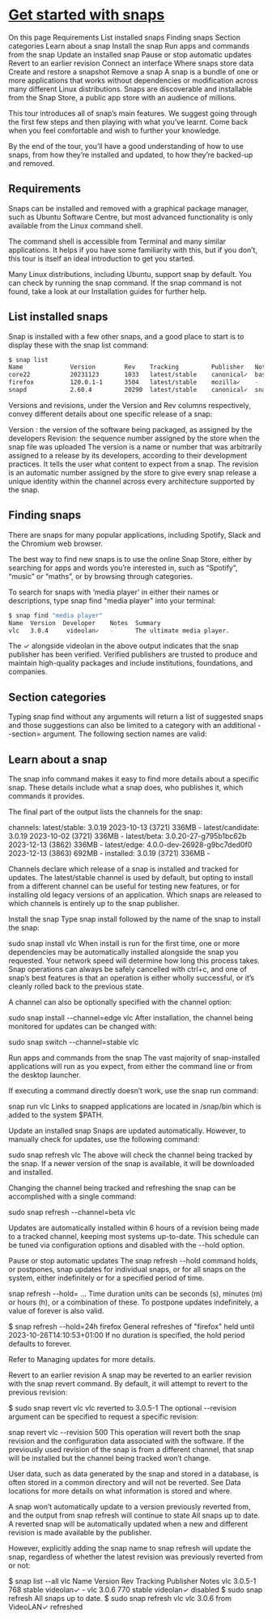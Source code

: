 # **[Get started with snaps](https://snapcraft.io/docs/get-started)**

On this page
Requirements
List installed snaps
Finding snaps
Section categories
Learn about a snap
Install the snap
Run apps and commands from the snap
Update an installed snap
Pause or stop automatic updates
Revert to an earlier revision
Connect an interface
Where snaps store data
Create and restore a snapshot
Remove a snap
A snap is a bundle of one or more applications that works without dependencies or modification across many different Linux distributions. Snaps are discoverable and installable from the Snap Store, a public app store with an audience of millions.

This tour introduces all of snap’s main features. We suggest going through the first few steps and then playing with what you’ve learnt. Come back when you feel comfortable and wish to further your knowledge.

By the end of the tour, you’ll have a good understanding of how to use snaps, from how they’re installed and updated, to how they’re backed-up and removed.

## Requirements

Snaps can be installed and removed with a graphical package manager, such as Ubuntu Software Centre, but most advanced functionality is only available from the Linux command shell.

The command shell is accessible from Terminal and many similar applications. It helps if you have some familiarity with this, but if you don’t, this tour is itself an ideal introduction to get you started.

Many Linux distributions, including Ubuntu, support snap by default. You can check by running the snap command. If the snap command is not found, take a look at our Installation guides for further help.

## List installed snaps

Snap is installed with a few other snaps, and a good place to start is to display these with the snap list command:

```bash
$ snap list
Name             Version        Rev    Tracking         Publisher   Notes
core22           20231123       1033   latest/stable    canonical✓  base
firefox          120.0.1-1      3504   latest/stable    mozilla✓    -
snapd            2.60.4         20290  latest/stable    canonical✓  snapd
```

Versions and revisions, under the Version and Rev columns respectively, convey different details about one specific release of a snap:

Version : the version of the software being packaged, as assigned by the developers
Revision: the sequence number assigned by the store when the snap file was uploaded
The version is a name or number that was arbitrarily assigned to a release by its developers, according to their development practices. It tells the user what content to expect from a snap. The revision is an automatic number assigned by the store to give every snap release a unique identity within the channel across every architecture supported by the snap.

## Finding snaps

There are snaps for many popular applications, including Spotify, Slack and the Chromium web browser.

The best way to find new snaps is to use the online Snap Store, either by searching for apps and words you’re interested in, such as “Spotify”, “music” or “maths”, or by browsing through categories.

To search for snaps with ‘media player’ in either their names or descriptions, type snap find "media player" into your terminal:

```bash
$ snap find "media player"
Name  Version  Developer    Notes  Summary
vlc   3.0.4     videolan✓   -      The ultimate media player.
```

The ✓ alongside videolan in the above output indicates that the snap publisher has been verified. Verified publishers are trusted to produce and maintain high-quality packages and include institutions, foundations, and companies.

## Section categories

Typing snap find without any arguments will return a list of suggested snaps and those suggestions can also be limited to a category with an additional --section= argument. The following section names are valid:

## Learn about a snap

The snap info command makes it easy to find more details about a specific snap. These details include what a snap does, who publishes it, which commands it provides.

The final part of the output lists the channels for the snap:

channels:
  latest/stable:    3.0.19                      2023-10-13 (3721) 336MB -
  latest/candidate: 3.0.19                      2023-10-02 (3721) 336MB -
  latest/beta:      3.0.20-27-g795b1bc62b       2023-12-13 (3862) 336MB -
  latest/edge:      4.0.0-dev-26928-g9bc7ded0f0 2023-12-13 (3863) 692MB -
installed:          3.0.19                                 (3721) 336MB -

Channels declare which release of a snap is installed and tracked for updates. The latest/stable channel is used by default, but opting to install from a different channel can be useful for testing new features, or for installing old legacy versions of an application. Which snaps are released to which channels is entirely up to the snap publisher.

Install the snap
Type snap install followed by the name of the snap to install the snap:

sudo snap install vlc
When install is run for the first time, one or more dependencies may be automatically installed alongside the snap you requested. Your network speed will determine how long this process takes. Snap operations can always be safely cancelled with ctrl+c, and one of snap’s best features is that an operation is either wholly successful, or it’s cleanly rolled back to the previous state.

A channel can also be optionally specified with the channel option:

sudo snap install --channel=edge vlc
After installation, the channel being monitored for updates can be changed with:

sudo snap switch --channel=stable vlc

Run apps and commands from the snap
The vast majority of snap-installed applications will run as you expect, from either the command line or from the desktop launcher.

If executing a command directly doesn’t work, use the snap run command:

snap run vlc
Links to snapped applications are located in /snap/bin which is added to the system $PATH.

Update an installed snap
Snaps are updated automatically. However, to manually check for updates, use the following command:

sudo snap refresh vlc
The above will check the channel being tracked by the snap. If a newer version of the snap is available, it will be downloaded and installed.

Changing the channel being tracked and refreshing the snap can be accomplished with a single command:

sudo snap refresh --channel=beta vlc

Updates are automatically installed within 6 hours of a revision being made to a tracked channel, keeping most systems up-to-date. This schedule can be tuned via configuration options and disabled with the --hold option.

Pause or stop automatic updates
The snap refresh --hold command holds, or postpones, snap updates for individual snaps, or for all snaps on the system, either indefinitely or for a specified period of time.

snap refresh --hold=<duration> <snap1> <snap2>...
Time duration units can be seconds (s), minutes (m) or hours (h), or a combination of these. To postpone updates indefinitely, a value of forever is also valid.

$ snap refresh --hold=24h firefox
General refreshes of "firefox" held until 2023-10-26T14:10:53+01:00
If no duration is specified, the hold period defaults to forever.

Refer to Managing updates for more details.

Revert to an earlier revision
A snap may be reverted to an earlier revision with the snap revert command. By default, it will attempt to revert to the previous revision:

$ sudo snap revert vlc
vlc reverted to 3.0.5-1
The optional --revision argument can be specified to request a specific revision:

snap revert vlc --revision 500
This operation will revert both the snap revision and the configuration data associated with the software. If the previously used revision of the snap is from a different channel, that snap will be installed but the channel being tracked won’t change.

User data, such as data generated by the snap and stored in a database, is often stored in a common directory and will not be reverted. See Data locations for more details on what information is stored and where.

A snap won’t automatically update to a version previously reverted from, and the output from snap refresh will continue to state All snaps up to date. A reverted snap will be automatically updated when a new and different revision is made available by the publisher.

However, explicitly adding the snap name to snap refresh will update the snap, regardless of whether the latest revision was previously reverted from or not:

$ snap list --all vlc
Name  Version  Rev  Tracking  Publisher  Notes
vlc   3.0.5-1  768  stable    videolan✓  -
vlc   3.0.6    770  stable    videolan✓  disabled
$ sudo snap refresh
All snaps up to date.
$ sudo snap refresh vlc
vlc 3.0.6 from VideoLAN✓ refreshed
